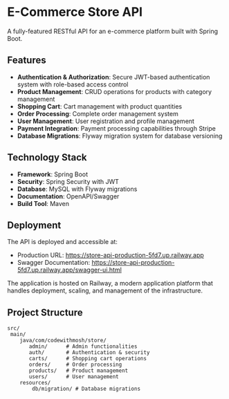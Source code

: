 # E-Commerce Store API

A fully-featured RESTful API for an e-commerce platform built with Spring Boot.

## Features

- **Authentication & Authorization**: Secure JWT-based authentication system with role-based access control
- **Product Management**: CRUD operations for products with category management
- **Shopping Cart**: Cart management with product quantities
- **Order Processing**: Complete order management system
- **User Management**: User registration and profile management
- **Payment Integration**: Payment processing capabilities through Stripe
- **Database Migrations**: Flyway migration system for database versioning

## Technology Stack

- **Framework**: Spring Boot
- **Security**: Spring Security with JWT
- **Database**: MySQL with Flyway migrations
- **Documentation**: OpenAPI/Swagger
- **Build Tool**: Maven

## Deployment

The API is deployed and accessible at:
- Production URL: https://store-api-production-5fd7.up.railway.app
- Swagger Documentation: https://store-api-production-5fd7.up.railway.app/swagger-ui.html

The application is hosted on Railway, a modern application platform that handles deployment, scaling, and management of the infrastructure.

## Project Structure

```
src/
 main/
    java/com/codewithmosh/store/
       admin/      # Admin functionalities
       auth/       # Authentication & security
       carts/      # Shopping cart operations
       orders/     # Order processing
       products/   # Product management
       users/      # User management
    resources/
        db/migration/ # Database migrations
```

